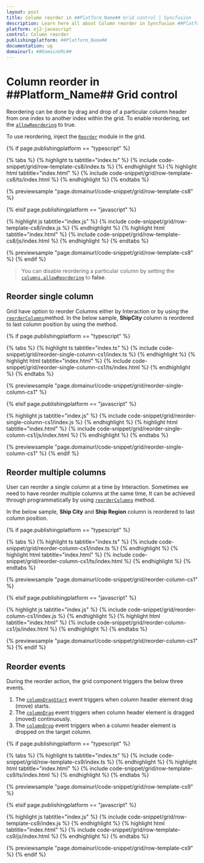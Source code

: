 ```yaml
---
layout: post
title: Column reorder in ##Platform_Name## Grid control | Syncfusion
description: Learn here all about Column reorder in Syncfusion ##Platform_Name## Grid control of Syncfusion Essential JS 2 and more.
platform: ej2-javascript
control: Column reorder 
publishingplatform: ##Platform_Name##
documentation: ug
domainurl: ##DomainURL##
---
```


# Column reorder in ##Platform_Name## Grid control

Reordering can be done by drag and drop of a particular column header from one index to another index within the grid. To enable reordering, set the [`allowReordering`](../../api/grid/#allowreordering) to true.

To use reordering, inject the [`Reorder`](../../api/grid/reorder) module in the grid.

{% if page.publishingplatform == "typescript" %}

 {% tabs %}
{% highlight ts tabtitle="index.ts" %}
{% include code-snippet/grid/row-template-cs8/index.ts %}
{% endhighlight %}
{% highlight html tabtitle="index.html" %}
{% include code-snippet/grid/row-template-cs8/ts/index.html %}
{% endhighlight %}
{% endtabs %}
        
{% previewsample "page.domainurl/code-snippet/grid/row-template-cs8" %}

{% elsif page.publishingplatform == "javascript" %}

{% highlight js tabtitle="index.js" %}
{% include code-snippet/grid/row-template-cs8/index.js %}
{% endhighlight %}
{% highlight html tabtitle="index.html" %}
{% include code-snippet/grid/row-template-cs8/js/index.html %}
{% endhighlight %}
{% endtabs %}

{% previewsample "page.domainurl/code-snippet/grid/row-template-cs8" %}
{% endif %}

> You can disable reordering a particular column by setting the [`columns.allowReordering`](../../api/grid/column/#allowreordering) to **false**.

## Reorder single column

Grid have option to reorder Columns either by Interaction or by using the [`reorderColumns`](../../api/grid/reorder/#reordercolumns)method. In the below sample, **ShipCity** column is reordered to last column position by using the method.

{% if page.publishingplatform == "typescript" %}

 {% tabs %}
{% highlight ts tabtitle="index.ts" %}
{% include code-snippet/grid/reorder-single-column-cs1/index.ts %}
{% endhighlight %}
{% highlight html tabtitle="index.html" %}
{% include code-snippet/grid/reorder-single-column-cs1/ts/index.html %}
{% endhighlight %}
{% endtabs %}
        
{% previewsample "page.domainurl/code-snippet/grid/reorder-single-column-cs1" %}

{% elsif page.publishingplatform == "javascript" %}

{% highlight js tabtitle="index.js" %}
{% include code-snippet/grid/reorder-single-column-cs1/index.js %}
{% endhighlight %}
{% highlight html tabtitle="index.html" %}
{% include code-snippet/grid/reorder-single-column-cs1/js/index.html %}
{% endhighlight %}
{% endtabs %}

{% previewsample "page.domainurl/code-snippet/grid/reorder-single-column-cs1" %}
{% endif %}

## Reorder multiple columns

User can reorder a single column at a time by Interaction. Sometimes we need to have reorder multiple columns at the same time, It can be achieved through programmatically by using [`reorderColumns`](../../api/grid/reorder/#reordercolumns) method.

In the below sample, **Ship City** and **Ship Region** column is reordered to last column position.

{% if page.publishingplatform == "typescript" %}

 {% tabs %}
{% highlight ts tabtitle="index.ts" %}
{% include code-snippet/grid/reorder-column-cs1/index.ts %}
{% endhighlight %}
{% highlight html tabtitle="index.html" %}
{% include code-snippet/grid/reorder-column-cs1/ts/index.html %}
{% endhighlight %}
{% endtabs %}
        
{% previewsample "page.domainurl/code-snippet/grid/reorder-column-cs1" %}

{% elsif page.publishingplatform == "javascript" %}

{% highlight js tabtitle="index.js" %}
{% include code-snippet/grid/reorder-column-cs1/index.js %}
{% endhighlight %}
{% highlight html tabtitle="index.html" %}
{% include code-snippet/grid/reorder-column-cs1/js/index.html %}
{% endhighlight %}
{% endtabs %}

{% previewsample "page.domainurl/code-snippet/grid/reorder-column-cs1" %}
{% endif %}

## Reorder events

During the reorder action, the grid component triggers the below three events.

1. The [`columnDragStart`](../../api/grid/#columndragstart) event triggers when column header element drag (move) starts.
2. The [`columnDrag`](../../api/grid/#columndrag) event triggers when column header element is dragged (moved) continuously.
3. The [`columnDrop`](../../api/grid/#columndrop) event triggers when a column header element is dropped on the target column.

{% if page.publishingplatform == "typescript" %}

 {% tabs %}
{% highlight ts tabtitle="index.ts" %}
{% include code-snippet/grid/row-template-cs9/index.ts %}
{% endhighlight %}
{% highlight html tabtitle="index.html" %}
{% include code-snippet/grid/row-template-cs9/ts/index.html %}
{% endhighlight %}
{% endtabs %}
        
{% previewsample "page.domainurl/code-snippet/grid/row-template-cs9" %}

{% elsif page.publishingplatform == "javascript" %}

{% highlight js tabtitle="index.js" %}
{% include code-snippet/grid/row-template-cs9/index.js %}
{% endhighlight %}
{% highlight html tabtitle="index.html" %}
{% include code-snippet/grid/row-template-cs9/js/index.html %}
{% endhighlight %}
{% endtabs %}

{% previewsample "page.domainurl/code-snippet/grid/row-template-cs9" %}
{% endif %}